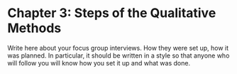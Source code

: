 # Chapter 3: Steps of the Qualitative Methods

Write here about your focus group interviews. How they were set up, how it was planned. In particular, it should be written in a style so that anyone who will follow you will know how you set it up and what was done. 
    
    